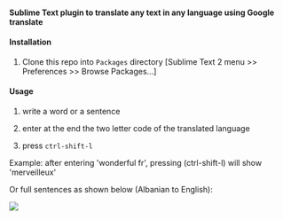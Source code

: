 #### Sublime Text plugin to translate any text in any language using Google translate



#### Installation

1. Clone this repo into `Packages` directory [Sublime Text 2 menu >> Preferences >> Browse Packages...]

#### Usage

1. write a word or a sentence
2. enter at the end the two letter code of the translated language

3. press `ctrl-shift-l`

Example:
after entering 'wonderful fr', pressing (ctrl-shift-l) will show 'merveilleux'

Or full sentences as shown below (Albanian to English):

<img src="http://lexoj.files.wordpress.com/2014/02/sb_final.gif"/>
